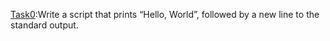 [Task0](./0-hello_world):Write a script that prints “Hello, World”, followed by a new line to the standard output.<br></br>
